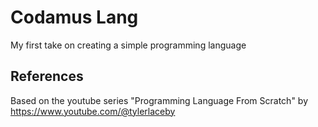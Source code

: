 # Codamus Lang

My first take on creating a simple programming language

## References

Based on the youtube series "Programming Language From Scratch" by https://www.youtube.com/@tylerlaceby

